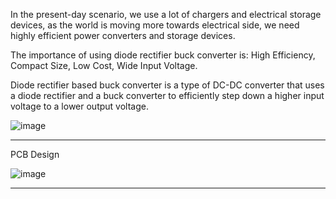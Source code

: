 In the present-day scenario, we use a lot of chargers and electrical storage devices, as the world is moving more towards electrical side, we need highly efficient power converters and storage devices.

The importance of using diode rectifier buck converter is:  High Efficiency, Compact Size, Low Cost, Wide Input Voltage.

Diode rectifier based buck converter is a type of DC-DC converter that uses a diode rectifier and a buck converter to efficiently step down a higher input voltage to a lower output voltage.

![image](https://github.com/Ruthvik-reddy-A/Rectifier-based-buck-converter-prototype-for-charging-applications/assets/73007037/d22ce00e-344e-4aca-9117-c4c4031a9009)

---
PCB Design


![image](https://github.com/user-attachments/assets/96d0d651-2d8f-47f0-b1af-5a3cbc44ca37)

---
